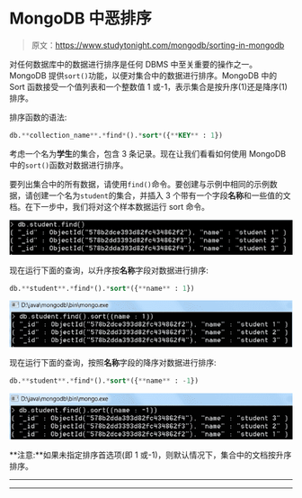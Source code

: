 # MongoDB 中恶排序

> 原文：<https://www.studytonight.com/mongodb/sorting-in-mongodb>

对任何数据库中的数据进行排序是任何 DBMS 中至关重要的操作之一。MongoDB 提供`sort()`功能，以便对集合中的数据进行排序。MongoDB 中的 Sort 函数接受一个值列表和一个整数值 1 或-1，表示集合是按升序(1)还是降序(1)排序。

排序函数的语法:

```sql
db.**collection_name**.*find*().*sort*({**KEY** : 1}) 
```

考虑一个名为**学生**的集合，包含 3 条记录。现在让我们看看如何使用 MongoDB 中的`sort()`函数对数据进行排序。

要列出集合中的所有数据，请使用`find()`命令。要创建与示例中相同的示例数据，请创建一个名为`student`的集合，并插入 3 个带有一个字段**名称**和一些值的文档。在下一步中，我们将对这个样本数据运行 sort 命令。

![List down collection data in MongoDB](img/bc3ccef062a8aaf60d7967b011b29fa6.png)

现在运行下面的查询，以升序按**名称**字段对数据进行排序:

```sql
db.**student**.*find*().*sort*({**name** : 1})
```

![List down collection data in MongoDB](img/21c9a9ff188711a7705afbc3ff01e9b2.png)

现在运行下面的查询，按照**名称**字段的降序对数据进行排序:

```sql
db.**student**.*find*().*sort*({**name** : -1})
```

![List down collection data in MongoDB](img/1c703bb4216347ffb6e9ce9c3bd744fc.png)

**注意:**如果未指定排序首选项(即 1 或-1)，则默认情况下，集合中的文档按升序排序。

* * *

* * *